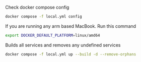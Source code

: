 Check docker compose config

```sh
docker compose -f local.yml config
```

If you are running any arm based MacBook.
Run this command

```sh
export DOCKER_DEFAULT_PLATFORM=linux/amd64
```


Builds all services and removes any undefined services

```sh
docker compose -f local.yml up --build -d --remove-orphans
```
